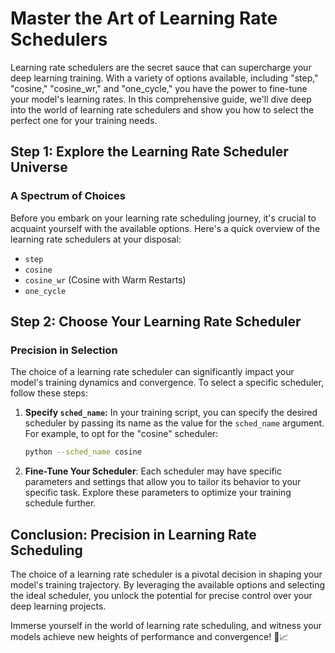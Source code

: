 # Master the Art of Learning Rate Schedulers

Learning rate schedulers are the secret sauce that can supercharge your deep learning training. With a variety of options available, including "step," "cosine," "cosine_wr," and "one_cycle," you have the power to fine-tune your model's learning rates. In this comprehensive guide, we'll dive deep into the world of learning rate schedulers and show you how to select the perfect one for your training needs.

## Step 1: Explore the Learning Rate Scheduler Universe

### A Spectrum of Choices

Before you embark on your learning rate scheduling journey, it's crucial to acquaint yourself with the available options. Here's a quick overview of the learning rate schedulers at your disposal:

- `step`
- `cosine`
- `cosine_wr` (Cosine with Warm Restarts)
- `one_cycle`

## Step 2: Choose Your Learning Rate Scheduler

### Precision in Selection

The choice of a learning rate scheduler can significantly impact your model's training dynamics and convergence. To select a specific scheduler, follow these steps:

1. **Specify `sched_name`:** In your training script, you can specify the desired scheduler by passing its name as the value for the `sched_name` argument. For example, to opt for the "cosine" scheduler:

    ```bash
    python --sched_name cosine
    ```

2. **Fine-Tune Your Scheduler**: Each scheduler may have specific parameters and settings that allow you to tailor its behavior to your specific task. Explore these parameters to optimize your training schedule further.

## Conclusion: Precision in Learning Rate Scheduling

The choice of a learning rate scheduler is a pivotal decision in shaping your model's training trajectory. By leveraging the available options and selecting the ideal scheduler, you unlock the potential for precise control over your deep learning projects.

Immerse yourself in the world of learning rate scheduling, and witness your models achieve new heights of performance and convergence! 🚀📈
